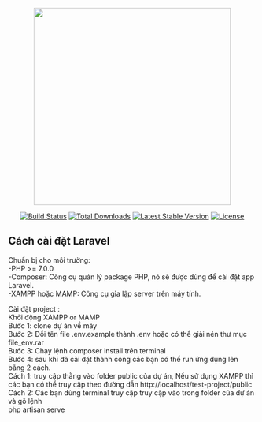 <p align="center"><img src="https://res.cloudinary.com/dtfbvvkyp/image/upload/v1566331377/laravel-logolockup-cmyk-red.svg" width="400"></p>

<p align="center">
<a href="https://travis-ci.org/laravel/framework"><img src="https://travis-ci.org/laravel/framework.svg" alt="Build Status"></a>
<a href="https://packagist.org/packages/laravel/framework"><img src="https://poser.pugx.org/laravel/framework/d/total.svg" alt="Total Downloads"></a>
<a href="https://packagist.org/packages/laravel/framework"><img src="https://poser.pugx.org/laravel/framework/v/stable.svg" alt="Latest Stable Version"></a>
<a href="https://packagist.org/packages/laravel/framework"><img src="https://poser.pugx.org/laravel/framework/license.svg" alt="License"></a>
</p>

## Cách cài đặt Laravel
Chuẩn bị cho môi trường:</br>
-PHP >= 7.0.0</br>
-Composer: Công cụ quản lý package PHP, nó sẽ được dùng để cài đặt app Laravel.</br>
-XAMPP hoặc MAMP: Công cụ gỉa lập server trên máy tính.</br>

Cài đặt project :</br>
Khởi động XAMPP or MAMP</br>
Bước 1: clone dự án về máy</br>
Bước 2: Đổi tên file .env.example thành .env hoặc có thể giải nén thư mục file_env.rar</br>
Bước 3: Chạy lệnh composer install trên terminal </br>
Bước 4: sau khi đã cài đặt thành công các bạn có thể run ứng dụng lên bằng 2 cách.</br>
    Cách 1: truy cập thằng vào folder public của dự án, Nếu sử dụng XAMPP thì các bạn có thể truy cập theo đường dẫn
    http://localhost/test-project/public </br>
    Cách 2: Các bạn dùng terminal truy cập truy cập vào trong folder của dự án và gõ lệnh </br>
    php artisan serve



